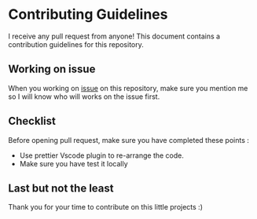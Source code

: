 # Contributing Guidelines

I receive any pull request from anyone! This document contains a contribution guidelines for this repository.

## Working on issue

When you working on [issue]("https://github.com/SamX23/whatsapp-clone/issues") on this repository, make sure you mention me so I will know who will works on the issue first.

## Checklist

Before opening pull request, make sure you have completed these points :

- Use prettier Vscode plugin to re-arrange the code.
- Make sure you have test it locally

## Last but not the least

Thank you for your time to contribute on this little projects :)
